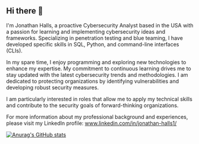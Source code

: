## Hi there 👋

I'm Jonathan Halls, a proactive Cybersecurity Analyst based in the USA with a passion for learning and implementing cybersecurity ideas and frameworks. Specializing in penetration testing and blue teaming, I have developed specific skills in SQL, Python, and command-line interfaces (CLIs).

In my spare time, I enjoy programming and exploring new technologies to enhance my expertise. My commitment to continuous learning drives me to stay updated with the latest cybersecurity trends and methodologies. I am dedicated to protecting organizations by identifying vulnerabilities and developing robust security measures.

I am particularly interested in roles that allow me to apply my technical skills and contribute to the security goals of forward-thinking organizations.

For more information about my professional background and experiences, please visit my LinkedIn profile: www.linkedin.com/in/jonathan-halls1/

[![Anurag's GitHub stats](https://github-readme-stats.vercel.app/api?username=JonathanHalls)](https://github.com/anuraghazra/github-readme-stats)

